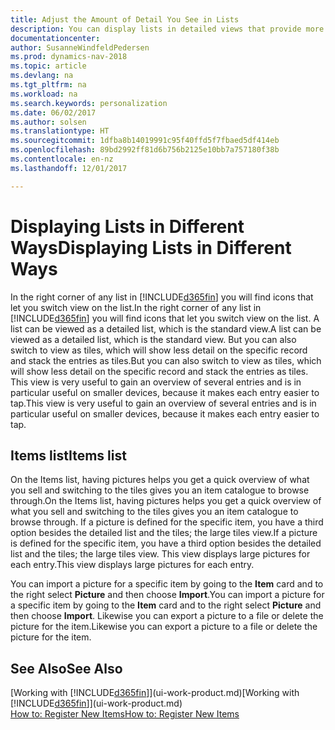 ```yaml
---
title: Adjust the Amount of Detail You See in Lists
description: You can display lists in detailed views that provide more information, or as tiles that are easy to visually scan.
documentationcenter: 
author: SusanneWindfeldPedersen
ms.prod: dynamics-nav-2018
ms.topic: article
ms.devlang: na
ms.tgt_pltfrm: na
ms.workload: na
ms.search.keywords: personalization
ms.date: 06/02/2017
ms.author: solsen
ms.translationtype: HT
ms.sourcegitcommit: 1dfba8b14019991c95f40ffd5f7fbaed5df414eb
ms.openlocfilehash: 89bd2992ff81d6b756b2125e10bb7a757180f38b
ms.contentlocale: en-nz
ms.lasthandoff: 12/01/2017

---
```

# <a name="displaying-lists-in-different-ways"></a><span data-ttu-id="c7093-103">Displaying Lists in Different Ways</span><span class="sxs-lookup"><span data-stu-id="c7093-103">Displaying Lists in Different Ways</span></span>
<span data-ttu-id="c7093-104">In the right corner of any list in [!INCLUDE[d365fin](includes/d365fin_md.md)] you will find icons that let you switch view on the list.</span><span class="sxs-lookup"><span data-stu-id="c7093-104">In the right corner of any list in [!INCLUDE[d365fin](includes/d365fin_md.md)] you will find icons that let you switch view on the list.</span></span> <span data-ttu-id="c7093-105">A list can be viewed as a detailed list, which is the standard view.</span><span class="sxs-lookup"><span data-stu-id="c7093-105">A list can be viewed as a detailed list, which is the standard view.</span></span> <span data-ttu-id="c7093-106">But you can also switch to view as tiles, which will show less detail on the specific record and stack the entries as tiles.</span><span class="sxs-lookup"><span data-stu-id="c7093-106">But you can also switch to view as tiles, which will show less detail on the specific record and stack the entries as tiles.</span></span> <span data-ttu-id="c7093-107">This view is very useful to gain an overview of several entries and is in particular useful on smaller devices, because it makes each entry easier to tap.</span><span class="sxs-lookup"><span data-stu-id="c7093-107">This view is very useful to gain an overview of several entries and is in particular useful on smaller devices, because it makes each entry easier to tap.</span></span>

## <a name="items-list"></a><span data-ttu-id="c7093-108">Items list</span><span class="sxs-lookup"><span data-stu-id="c7093-108">Items list</span></span>
<span data-ttu-id="c7093-109">On the Items list, having pictures helps you get a quick overview of what you sell and switching to the tiles gives you an item catalogue to browse through.</span><span class="sxs-lookup"><span data-stu-id="c7093-109">On the Items list, having pictures helps you get a quick overview of what you sell and switching to the tiles gives you an item catalogue to browse through.</span></span> <span data-ttu-id="c7093-110">If a picture is defined for the specific item, you have a third option besides the detailed list and the tiles; the large tiles view.</span><span class="sxs-lookup"><span data-stu-id="c7093-110">If a picture is defined for the specific item, you have a third option besides the detailed list and the tiles; the large tiles view.</span></span> <span data-ttu-id="c7093-111">This view displays large pictures for each entry.</span><span class="sxs-lookup"><span data-stu-id="c7093-111">This view displays large pictures for each entry.</span></span>

<span data-ttu-id="c7093-112">You can import a picture for a specific item by going to the **Item** card and to the right select **Picture** and then choose **Import**.</span><span class="sxs-lookup"><span data-stu-id="c7093-112">You can import a picture for a specific item by going to the **Item** card and to the right select **Picture** and then choose **Import**.</span></span> <span data-ttu-id="c7093-113">Likewise you can export a picture to a file or delete the picture for the item.</span><span class="sxs-lookup"><span data-stu-id="c7093-113">Likewise you can export a picture to a file or delete the picture for the item.</span></span>  

## <a name="see-also"></a><span data-ttu-id="c7093-114">See Also</span><span class="sxs-lookup"><span data-stu-id="c7093-114">See Also</span></span>
<span data-ttu-id="c7093-115">[Working with [!INCLUDE[d365fin](includes/d365fin_md.md)]](ui-work-product.md)</span><span class="sxs-lookup"><span data-stu-id="c7093-115">[Working with [!INCLUDE[d365fin](includes/d365fin_md.md)]](ui-work-product.md)</span></span>  
[<span data-ttu-id="c7093-116">How to: Register New Items</span><span class="sxs-lookup"><span data-stu-id="c7093-116">How to: Register New Items</span></span>](inventory-how-register-new-items.md)  

